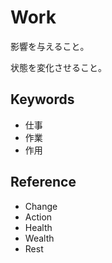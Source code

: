 # Work

影響を与えること。

状態を変化させること。

## Keywords

- 仕事
- 作業
- 作用

## Reference

- Change
- Action
- Health
- Wealth
- Rest
